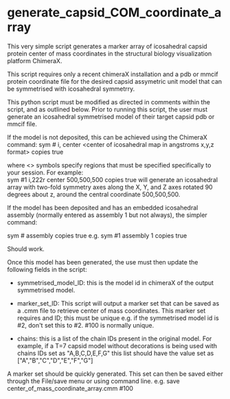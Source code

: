 # generate_capsid_COM_coordinate_array
This very simple script generates a marker array of icosahedral capsid protein center of mass coordinates in the structural biology visualization platform ChimeraX. 

This script requires only a recent chimeraX  installation and a pdb or mmcif protein coordinate file for the desired capsid assymetric unit model that can be symmetrised with icosahedral symmetrry.

This python script must be modified as directed in comments within the script, and as outlined below. Prior to running this script, the user must generate an icosahedral symmetrised model of their target capsid pdb or mmcif file.

If the model is not deposited, this can be achieved using the ChimeraX command:
  sym #<modelID> i,<icosahedral symmetry string> center <center of icosahedral map in angstroms x,y,z format> copies true

where <> symbols specify regions that must be specified specifically to your session.
For example:  
  sym #1 i,222r center 500,500,500 copies true
  will generate an icosahedral array with two-fold symmetry axes along the X, Y, and Z axes rotated 90 degrees about z, around the central coordinate 500,500,500.

If the model has been deposited and has an embedded icosahedral assembly (normally entered as assembly 1 but not always), the simpler command:

  sym #<modelID> assembly <assembly id> copies true
  e.g. sym #1 assembly 1 copies true
  
Should work.

Once this model has been generated, the use must then update the following fields in the script:

- symmetrised_model_ID: this is the model id in chimeraX of the output symmetrised model.

- marker_set_ID: This script will output a marker set that can be saved as a .cmm file to retrieve center of mass coordinates. This marker set requires and ID; this must be unique e.g. if the symmetrised model id is #2, don't set this to #2. #100 is normally unique.

- chains: this is a list of the chain IDs present in the original model. For example, if a T=7 capsid model without decorations is being used with chains IDs set as "A,B,C,D,E,F,G" this list should have the value set as ["A","B","C","D","E","F","G"]

A marker set should be quickly generated. This set can then be saved either through the File/save menu or using command line. 
e.g. save center_of_mass_coordinate_array.cmm #100



